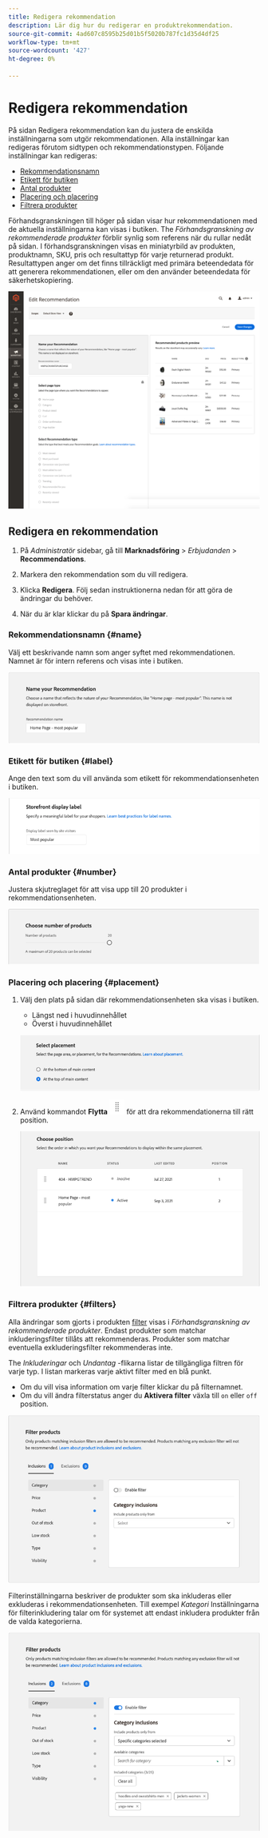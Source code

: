 ```yaml
---
title: Redigera rekommendation
description: Lär dig hur du redigerar en produktrekommendation.
source-git-commit: 4ad607c8595b25d01b5f5020b787fc1d35d4df25
workflow-type: tm+mt
source-wordcount: '427'
ht-degree: 0%

---
```


# Redigera rekommendation

På sidan Redigera rekommendation kan du justera de enskilda inställningarna som utgör rekommendationen. Alla inställningar kan redigeras förutom sidtypen och rekommendationstypen. Följande inställningar kan redigeras:

- [Rekommendationsnamn](#name)
- [Etikett för butiken](#label)
- [Antal produkter](#number)
- [Placering och placering](#placement)
- [Filtrera produkter](#filters)

Förhandsgranskningen till höger på sidan visar hur rekommendationen med de aktuella inställningarna kan visas i butiken. The _Förhandsgranskning av rekommenderade produkter_ förblir synlig som referens när du rullar nedåt på sidan. I förhandsgranskningen visas en miniatyrbild av produkten, produktnamn, SKU, pris och resultattyp för varje returnerad produkt. Resultattypen anger om det finns tillräckligt med primära beteendedata för att generera rekommendationen, eller om den använder beteendedata för säkerhetskopiering.

![Redigera Recommendations](assets/edit-recommendation.png)

## Redigera en rekommendation

1. På _Administratör_ sidebar, gå till **Marknadsföring** > _Erbjudanden_ > **Recommendations**.

1. Markera den rekommendation som du vill redigera.

1. Klicka **Redigera**. Följ sedan instruktionerna nedan för att göra de ändringar du behöver.

1. När du är klar klickar du på **Spara ändringar**.

### Rekommendationsnamn {#name}

Välj ett beskrivande namn som anger syftet med rekommendationen. Namnet är för intern referens och visas inte i butiken.

![Redigera namn](assets/edit-name.png)

### Etikett för butiken {#label}

Ange den text som du vill använda som etikett för rekommendationsenheten i butiken.

![Redigera etikett](assets/edit-storefront-label.png)

### Antal produkter {#number}

Justera skjutreglaget för att visa upp till 20 produkter i rekommendationsenheten.

![Redigera antal produkter](assets/edit-number-of-products.png)

### Placering och placering {#placement}

1. Välj den plats på sidan där rekommendationsenheten ska visas i butiken.

   - Längst ned i huvudinnehållet
   - Överst i huvudinnehållet

   ![Redigera placering](assets/edit-placement.png)

1. Använd kommandot **Flytta** ![Flytta väljare](assets/icon-move.png) för att dra rekommendationerna till rätt position.

   ![Redigera position](assets/edit-position.png)

### Filtrera produkter {#filters}

Alla ändringar som gjorts i produkten [filter](filters.md) visas i _Förhandsgranskning av rekommenderade produkter_. Endast produkter som matchar inkluderingsfilter tillåts att rekommenderas. Produkter som matchar eventuella exkluderingsfilter rekommenderas inte.

The _Inkluderingar_ och _Undantag_ -flikarna listar de tillgängliga filtren för varje typ. I listan markeras varje aktivt filter med en blå punkt.

- Om du vill visa information om varje filter klickar du på filternamnet.
- Om du vill ändra filterstatus anger du **Aktivera filter** växla till `on` eller `off` position.

![Redigera filter](assets/edit-filters.png)

Filterinställningarna beskriver de produkter som ska inkluderas eller exkluderas i rekommendationsenheten. Till exempel _Kategori_ Inställningarna för filterinkludering talar om för systemet att endast inkludera produkter från de valda kategorierna.

![Redigera kategorifilter](assets/edit-filter-category.png)
